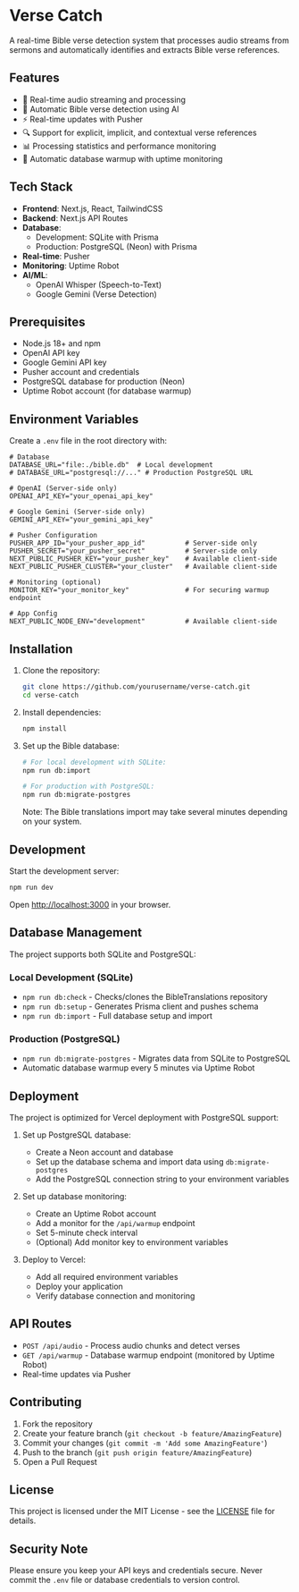 # Verse Catch

A real-time Bible verse detection system that processes audio streams from sermons and automatically identifies and extracts Bible verse references.

## Features

- 🎤 Real-time audio streaming and processing
- 📖 Automatic Bible verse detection using AI
- ⚡ Real-time updates with Pusher
- 🔍 Support for explicit, implicit, and contextual verse references
- 📊 Processing statistics and performance monitoring
- 🔄 Automatic database warmup with uptime monitoring

## Tech Stack

- **Frontend**: Next.js, React, TailwindCSS
- **Backend**: Next.js API Routes
- **Database**:
  - Development: SQLite with Prisma
  - Production: PostgreSQL (Neon) with Prisma
- **Real-time**: Pusher
- **Monitoring**: Uptime Robot
- **AI/ML**:
  - OpenAI Whisper (Speech-to-Text)
  - Google Gemini (Verse Detection)

## Prerequisites

- Node.js 18+ and npm
- OpenAI API key
- Google Gemini API key
- Pusher account and credentials
- PostgreSQL database for production (Neon)
- Uptime Robot account (for database warmup)

## Environment Variables

Create a `.env` file in the root directory with:

```env
# Database
DATABASE_URL="file:./bible.db"  # Local development
# DATABASE_URL="postgresql://..." # Production PostgreSQL URL

# OpenAI (Server-side only)
OPENAI_API_KEY="your_openai_api_key"

# Google Gemini (Server-side only)
GEMINI_API_KEY="your_gemini_api_key"

# Pusher Configuration
PUSHER_APP_ID="your_pusher_app_id"          # Server-side only
PUSHER_SECRET="your_pusher_secret"          # Server-side only
NEXT_PUBLIC_PUSHER_KEY="your_pusher_key"    # Available client-side
NEXT_PUBLIC_PUSHER_CLUSTER="your_cluster"   # Available client-side

# Monitoring (optional)
MONITOR_KEY="your_monitor_key"              # For securing warmup endpoint

# App Config
NEXT_PUBLIC_NODE_ENV="development"          # Available client-side
```

## Installation

1. Clone the repository:

   ```bash
   git clone https://github.com/yourusername/verse-catch.git
   cd verse-catch
   ```

2. Install dependencies:

   ```bash
   npm install
   ```

3. Set up the Bible database:

   ```bash
   # For local development with SQLite:
   npm run db:import

   # For production with PostgreSQL:
   npm run db:migrate-postgres
   ```

   Note: The Bible translations import may take several minutes depending on your system.

## Development

Start the development server:

```bash
npm run dev
```

Open [http://localhost:3000](http://localhost:3000) in your browser.

## Database Management

The project supports both SQLite and PostgreSQL:

### Local Development (SQLite)

- `npm run db:check` - Checks/clones the BibleTranslations repository
- `npm run db:setup` - Generates Prisma client and pushes schema
- `npm run db:import` - Full database setup and import

### Production (PostgreSQL)

- `npm run db:migrate-postgres` - Migrates data from SQLite to PostgreSQL
- Automatic database warmup every 5 minutes via Uptime Robot

## Deployment

The project is optimized for Vercel deployment with PostgreSQL support:

1. Set up PostgreSQL database:

   - Create a Neon account and database
   - Set up the database schema and import data using `db:migrate-postgres`
   - Add the PostgreSQL connection string to your environment variables

2. Set up database monitoring:

   - Create an Uptime Robot account
   - Add a monitor for the `/api/warmup` endpoint
   - Set 5-minute check interval
   - (Optional) Add monitor key to environment variables

3. Deploy to Vercel:
   - Add all required environment variables
   - Deploy your application
   - Verify database connection and monitoring

## API Routes

- `POST /api/audio` - Process audio chunks and detect verses
- `GET /api/warmup` - Database warmup endpoint (monitored by Uptime Robot)
- Real-time updates via Pusher

## Contributing

1. Fork the repository
2. Create your feature branch (`git checkout -b feature/AmazingFeature`)
3. Commit your changes (`git commit -m 'Add some AmazingFeature'`)
4. Push to the branch (`git push origin feature/AmazingFeature`)
5. Open a Pull Request

## License

This project is licensed under the MIT License - see the [LICENSE](LICENSE) file for details.

## Security Note

Please ensure you keep your API keys and credentials secure. Never commit the `.env` file or database credentials to version control.
